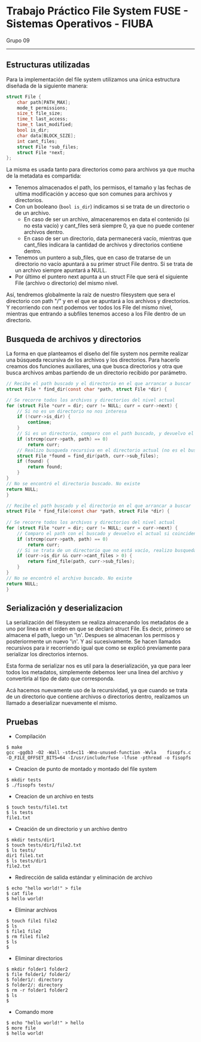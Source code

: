 # Trabajo Práctico File System FUSE - Sistemas Operativos - FIUBA

Grupo 09

---

## Estructuras utilizadas

Para la implementación del file system utilizamos una única estructura diseñada de la siguiente manera:

```c
struct File {
	char path[PATH_MAX];
	mode_t permissions;
	size_t file_size;
	time_t last_access;
	time_t last_modified;
	bool is_dir;
	char data[BLOCK_SIZE];
	int cant_files;
	struct File *sub_files;
	struct File *next;
};
```
La misma es usada tanto para directorios como para archivos ya que mucha de la metadata es compartida:
* Tenemos almacenados el path, los permisos, el tamaño y las fechas de ultima modificación y acceso que son comunes para archivos y directorios.
* Con un booleano (`bool is_dir`) indicamos si se trata de un directorio o de un archivo.
  * En caso de ser un archivo, almacenaremos en data el contenido (si no esta vacío) y cant_files será siempre 0, ya que no puede contener archivos dentro.
  * En caso de ser un directorio, data permanecerá vacío, mientras que cant_files indicara la cantidad de archivos y directorios contiene dentro.
* Tenemos un puntero a sub_files, que en caso de tratarse de un directorio no vacío apuntará a su primer struct File dentro. Si se trata de un archivo siempre apuntará a NULL.
* Por último el puntero next apunta a un struct File que será el siguiente File (archivo o directorio) del mismo nivel.

Así, tendremos globalmente la raíz de nuestro filesystem que sera el directorio con path "/" y en el que se apuntará a los archivos y directorios. Y recorriendo con next podemos ver todos los File del mismo nivel, mientras que entrando a subfiles tenemos acceso a los File dentro de un directorio.

## Busqueda de archivos y directorios

La forma en que planteamos el diseño del file system nos permite realizar una búsqueda recursiva de los archivos y los directorios. Para hacerlo creamos dos funciones auxiliares, una que busca directorios y otra que busca archivos ambas partiendo de un directorio recibido por parámetro.

```c
// Recibe el path buscado y el directorio en el que arrancar a buscar
struct File * find_dir(const char *path, struct File *dir) {

// Se recorre todos los archivos y directorios del nivel actual
for (struct File *curr = dir; curr != NULL; curr = curr->next) {
    // Si no es un directorio no nos interesa
    if (!curr->is_dir) {
        continue;
    }
    // Si es un directorio, comparo con el path buscado, y devuelvo el actual si coinciden
    if (strcmp(curr->path, path) == 0)
        return curr;
    // Realizo busqueda recursiva en el directorio actual (no es el buscado)
    struct File *found = find_dir(path, curr->sub_files);
    if (found) {
        return found;
    }
}
// No se encontró el directorio buscado. No existe
return NULL;
}
```

```c
// Recibe el path buscado y el directorio en el que arrancar a buscar
struct File * find_file(const char *path, struct File *dir) {
       
// Se recorre todos los archivos y directorios del nivel actual
for (struct File *curr = dir; curr != NULL; curr = curr->next) {
    // Comparo el path con el buscado y devuelvo el actual si coinciden
    if (strcmp(curr->path, path) == 0)
        return curr;
    // Si se trata de un directorio que no está vacío, realizo busqueda recursiva en el mismo
    if (curr->is_dir && curr->cant_files > 0) {
        return find_file(path, curr->sub_files);
    }
}
// No se encontró el archivo buscado. No existe
return NULL;
}
```

## Serialización y deserializacion

La serialización del filesystem se realiza almacenando los metadatos de a uno por linea en el orden en que se declaró struct File. Es decir, primero se almacena el path, luego un '\n'. Despues se almacenan los permisos y posteriormente un nuevo '\n'. Y así sucesivamente. Se hacen llamados recursivos para ir recorriendo igual que como se explicó previamente para serializar los directorios internos.

Esta forma de serializar nos es util para la deserialización, ya que para leer todos los metadatos, simplemente debemos leer una linea del archivo y convertirla al tipo de dato que corresponda.

Acá hacemos nuevamente uso de la recursividad, ya que cuando se trata de un directorio que contiene archivos o directorios dentro, realizamos un llamado a deserializar nuevamente el mismo.


## Pruebas
* Compilación
```
$ make
gcc -ggdb3 -O2 -Wall -std=c11 -Wno-unused-function -Wvla    fisopfs.c  -D_FILE_OFFSET_BITS=64 -I/usr/include/fuse -lfuse -pthread -o fisopfs
```

* Creacion de punto de montado y montado del file system
```shell
$ mkdir tests
$ ./fisopfs tests/
```

* Creacion de un archivo en tests
```shell
$ touch tests/file1.txt
$ ls tests
file1.txt
```

* Creación de un directorio y un archivo dentro

```shell
$ mkdir tests/dir1
$ touch tests/dir1/file2.txt
$ ls tests/
dir1 file1.txt
$ ls tests/dir1
file2.txt
```
* Redirección de salida estándar y eliminación de archivo

```shell
$ echo "hello world!" > file
$ cat file
$ hello world!
```
* Eliminar archivos

```shell
$ touch file1 file2
$ ls 
$ file1 file2
$ rm file1 file2
$ ls
$
```

* Eliminar directorios

```shell
$ mkdir folder1 folder2
$ file folder1/ folder2/
$ folder1/: directory
$ folder2/: directory
$ rm -r folder1 folder2
$ ls
$
```

* Comando more

```shell
$ echo "hello world!" > hello
$ more file
$ hello world!
```